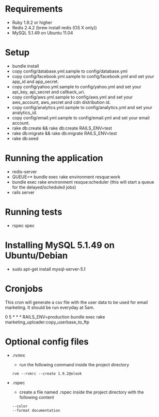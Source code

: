 Requirements
============

- Ruby 1.9.2 or higher
- Redis 2.4.2 (brew install redis (OS X only))
- MySQL 5.1.49 on Ubuntu 11.04

Setup
============

- bundle install
- copy config/database.yml.sample to config/database.yml
- copy config/facebook.yml.sample to config/facebook.yml and set your app_id and app_secret.
- copy config/yahoo.yml.sample to config/yahoo.yml and set your api_key, api_secret and callback_uri.
- copy config/aws.yml.sample to config/aws.yml and set your aws_account, aws_secret and cdn distribution id.
- copy config/analytics.yml.sample to config/analytics.yml and set your analytics_id.
- copy config/email.yml.sample to config/email.yml and set your email account.
- rake db:create && rake db:create RAILS_ENV=test
- rake db:migrate && rake db:migrate RAILS_ENV=test
- rake db:seed

Running the application
============

- redis-server
- QUEUE=* bundle exec rake environment resque:work
- bundle exec rake environment resque:scheduler (this will start a queue for the delayed/scheduled jobs)
- rails server

Running tests
============

- rspec spec

Installing MySQL 5.1.49 on Ubuntu/Debian
============

- sudo apt-get install mysql-server-5.1


Cronjobs
============
This cron will generate a csv file with the user data to be used for email marketing. It should be run everyday at 5am.

0 5 * * * RAILS_ENV=production bundle exec rake marketing_uploader:copy_userbase_to_ftp


Optional config files
============
- .rvmrc
  - run the following command inside the project directory
  ```
  rvm --rvmrc --create 1.9.2@olook
  ```

- .rspec
  - create a file named .rspec inside the project directory with the following content
  ```
  --color
  --format documentation
  ```

